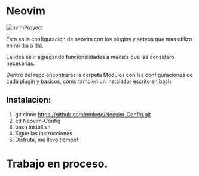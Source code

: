 # __Neovim__
![nvimProyect](https://user-images.githubusercontent.com/68403740/217375365-a223cbd7-0af5-4983-a982-e5d35813e9c5.jpeg)

Esta es la configuracion de neovim con los plugins y seteos que mas utilizo en mi dia a dia.

La idea es ir agregando funcionalidades a medida que las considero necesarias.

Dentro del repo encontraras la carpeta Modulos con las configuraciones de cada plugin y basicos, como tambien un 
instalador escrito en bash.

## __Instalacion:__

1. git clone https://github.com/nmlede/Neovim-Config.git
2. cd Neovim-Config
3. bash Install.sh
4. Sigue las instrucciones
5. Disfruta, me llevo tiempo!

# __Trabajo en proceso.__

